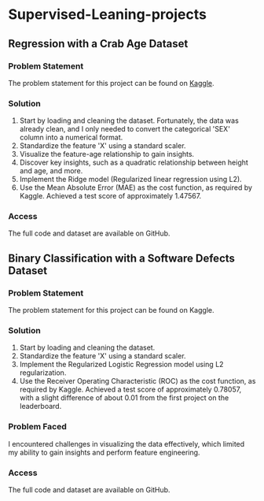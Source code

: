 # Supervised-Leaning-projects

## Regression with a Crab Age Dataset
### Problem Statement
The problem statement for this project can be found on [Kaggle](https://www.kaggle.com/competitions/playground-series-s3e16/data).

### Solution
1. Start by loading and cleaning the dataset. Fortunately, the data was already clean, and I only needed to convert the categorical 'SEX' column into a numerical format.
2. Standardize the feature 'X' using a standard scaler.
3. Visualize the feature-age relationship to gain insights.
4. Discover key insights, such as a quadratic relationship between height and age, and more.
5. Implement the Ridge model (Regularized linear regression using L2).
6. Use the Mean Absolute Error (MAE) as the cost function, as required by Kaggle. Achieved a test score of approximately 1.47567.

### Access
The full code and dataset are available on GitHub.

## Binary Classification with a Software Defects Dataset

### Problem Statement
The problem statement for this project can be found on Kaggle.

### Solution
1. Start by loading and cleaning the dataset.
2. Standardize the feature 'X' using a standard scaler.
3. Implement the Regularized Logistic Regression model using L2 regularization.
4. Use the Receiver Operating Characteristic (ROC) as the cost function, as required by Kaggle. Achieved a test score of approximately 0.78057, with a slight difference of about 0.01 from the first project on the leaderboard.

### Problem Faced
I encountered challenges in visualizing the data effectively, which limited my ability to gain insights and perform feature engineering.

### Access
The full code and dataset are available on GitHub.
